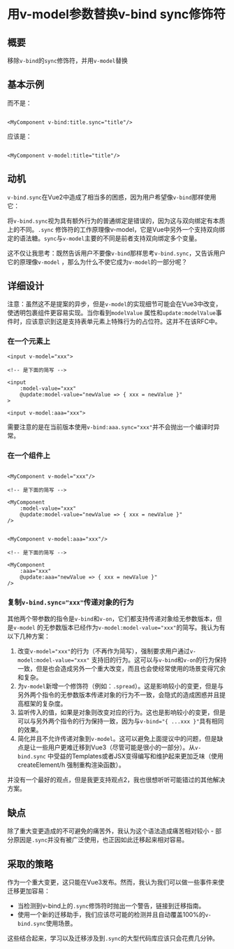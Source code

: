 # 用v-model参数替换v-bind sync修饰符

## 概要

移除`v-bind`的`sync`修饰符，并用`v-model`替换

## 基本示例

而不是：

```vue

<MyComponent v-bind:title.sync="title"/>
```

应该是：

```vue

<MyComponent v-model:title="title"/>
```

## 动机

`v-bind.sync`在Vue2中造成了相当多的困惑，因为用户希望像`v-bind`那样使用它：

将`v-bind.sync`视为具有额外行为的普通绑定是错误的，因为这与双向绑定有本质上的不同。`.sync`
修饰符的工作原理像v-model，它是Vue中另外一个支持双向绑定的语法糖。`sync`与`v-model`主要的不同是前者支持双向绑定多个变量。

这不仅让我思考：既然告诉用户不要像`v-bind`那样思考`v-bind.sync`，又告诉用户它的原理像`v-model`
，那么为什么不使它成为`v-model`的一部分呢？

## 详细设计

注意：虽然这不是提案的异步，但是`v-model`的实现细节可能会在Vue3中改变，使透明包裹组件更容易实现。当你看到`modelValue`
属性和`update:modelValue`事件时，应该意识到这是支持表单元素上特殊行为的占位符。这并不在该RFC中。

### 在一个元素上

```vue
<input v-model="xxx">

<!-- 是下面的简写 -->

<input
    :model-value="xxx"
    @update:model-value="newValue => { xxx = newValue }"
>
```

```vue
<input v-model:aaa="xxx">
```

需要注意的是在当前版本使用`v-bind:aaa.sync="xxx"`并不会抛出一个编译时异常。

### 在一个组件上

```vue

<MyComponent v-model="xxx"/>

<!-- 是下面的简写 -->

<MyComponent
    :model-value="xxx"
    @update:model-value="newValue => { xxx = newValue }"
/>
```

```vue

<MyComponent v-model:aaa="xxx"/>

<!-- 是下面的简写 -->

<MyComponent
    :aaa="xxx"
    @update:aaa="newValue => { xxx = newValue }"
/>
```

### 复制`v-bind.sync="xxx"`传递对象的行为

其他两个带参数的指令是`v-bind`和`v-on`，它们都支持传递对象给无参数版本，但是`v-model`
的无参数版本已经作为`v-model:model-value="xxx"`的简写。我认为有以下几种方案：

1. 改变`v-model="xxx"`的行为（不再作为简写），强制要求用户通过`v-model:model-value="xxx"`
   支持旧的行为。这可以与`v-bind`和`v-on`的行为保持一致，但是也会造成另外一个重大改变，而且也会使经常使用的场景变得冗余和复杂。
2. 为`v-model`新增一个修饰符（例如：`.spread`）。这是影响较小的变更，但是与另外两个指令的无参数版本传递对象的行为不一致，会隐式的造成困惑并且提高框架的复杂度。
3. 监听传入的值，如果是对象则改变对应的行为。这也是影响较小的变更，但是可以与另外两个指令的行为保持一致，因为与`v-bind="{ ...xxx }"`具有相同的效果。
4. 简化并且不允许传递对象到`v-model`。这可以避免上面提议中的问题，但是缺点是让一些用户更难迁移到Vue3（尽管可能是很小的一部分）。从`v-bind.sync`
   中受益的Templates或者JSX变得编写和维护起来更加乏味（使用 createElement/h 强制重构渲染函数）。

并没有一个最好的观点，但是我更支持观点2，我也很想听听可能错过的其他解决方案。

## 缺点

除了重大变更造成的不可避免的痛苦外，我认为这个语法造成痛苦相对较小 - 部分原因是`.sync`并没有被广泛使用，也正因如此迁移起来相对容易。

## 采取的策略

作为一个重大变更，这只能在Vue3发布。然而，我认为我们可以做一些事件来使迁移更加容易：

- 当检测到v-bind上的`.sync`修饰符时抛出一个警告，链接到迁移指南。
- 使用一个新的迁移助手，我们应该尽可能的检测并且自动覆盖100%的`v-bind.sync`使用场景。

这些结合起来，学习以及迁移涉及到`.sync`的大型代码库应该只会花费几分钟。


